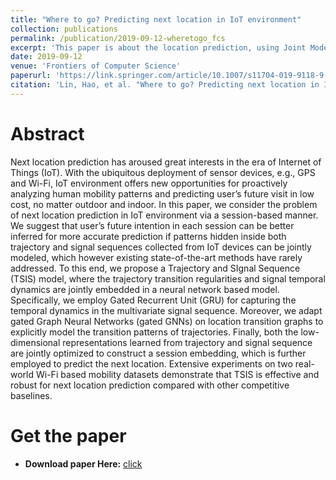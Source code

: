 ```yaml
---
title: "Where to go? Predicting next location in IoT environment"
collection: publications
permalink: /publication/2019-09-12-wheretogo_fcs
excerpt: 'This paper is about the location prediction, using Joint Modeling of Trajectory and Signal Sequence.'
date: 2019-09-12
venue: 'Frontiers of Computer Science'
paperurl: 'https://link.springer.com/article/10.1007/s11704-019-9118-9'
citation: 'Lin, Hao, et al. "Where to go? Predicting next location in IoT environment." Frontiers of Computer Science 15.1 (2020): 1-13.'
---
```

Abstract
======
Next location prediction has aroused great interests in the era of Internet of Things (IoT). With the ubiquitous deployment of sensor devices, e.g., GPS and Wi-Fi, IoT environment offers new opportunities for proactively analyzing human mobility patterns and predicting user’s future visit in low cost, no matter outdoor and indoor. In this paper, we consider the problem of next location prediction in IoT environment via a session-based manner. We suggest that user’s future intention in each session can be better inferred for more accurate prediction if patterns hidden inside both trajectory and signal sequences collected from IoT devices can be jointly modeled, which however existing state-of-the-art methods have rarely addressed. To this end, we propose a Trajectory and SIgnal Sequence (TSIS) model, where the trajectory transition regularities and signal temporal dynamics are jointly embedded in a neural network based model. Specifically, we employ Gated Recurrent Unit (GRU) for capturing the temporal dynamics in the multivariate signal sequence. Moreover, we adapt gated Graph Neural Networks (gated GNNs) on location transition graphs to explicitly model the transition patterns of trajectories. Finally, both the low-dimensional representations learned from trajectory and signal sequence are jointly optimized to construct a session embedding, which is further employed to predict the next location. Extensive experiments on two real-world Wi-Fi based mobility datasets demonstrate that TSIS is effective and robust for next location prediction compared with other competitive baselines.

Get the paper
======
+ **Download paper Here:** [click](http://mysteriouslfz.github.io/files/2019-09-12-wheretogo_fcs/Where_to_go_Predicting_next_location_in_IoT_environment.pdf)